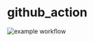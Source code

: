 # github_action
![example workflow](https://github.com/pegi-os/github_action/actions/workflows/python-unittest.yml/badge.svg?branch=dev)
